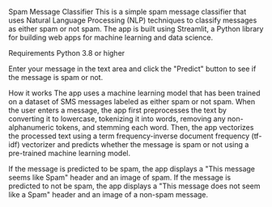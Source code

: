 Spam Message Classifier
This is a simple spam message classifier that uses Natural Language Processing (NLP) techniques to classify messages as either spam or not spam. The app is built using Streamlit, a Python library for building web apps for machine learning and data science.

Requirements
Python 3.8 or higher

Enter your message in the text area and click the "Predict" button to see if the message is spam or not.

How it works
The app uses a machine learning model that has been trained on a dataset of SMS messages labeled as either spam or not spam. When the user enters a message, the app first preprocesses the text by converting it to lowercase, tokenizing it into words, removing any non-alphanumeric tokens, and stemming each word. Then, the app vectorizes the processed text using a term frequency-inverse document frequency (tf-idf) vectorizer and predicts whether the message is spam or not using a pre-trained machine learning model.

If the message is predicted to be spam, the app displays a "This message seems like Spam" header and an image of spam. If the message is predicted to not be spam, the app displays a "This message does not seem like a Spam" header and an image of a non-spam message.
